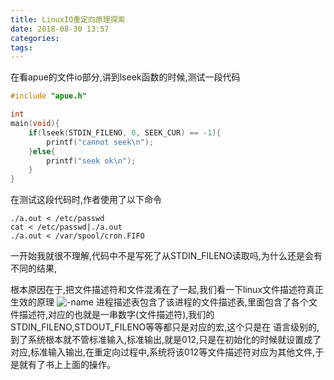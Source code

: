 ```yaml
---
title: LinuxIO重定向原理探索
date: 2018-08-30 13:57
categories: 
tags: 
---
```


在看apue的文件io部分,讲到lseek函数的时候,测试一段代码
```c
#include "apue.h"

int 
main(void){
    if(lseek(STDIN_FILENO, 0, SEEK_CUR) == -1){
        printf("cannot seek\n");
    }else{
        printf("seek ok\n");
    }
}
```
在测试这段代码时,作者使用了以下命令
```shell
./a.out < /etc/passwd
cat < /etc/passwd|./a.out
./a.out < /var/spool/cron.FIFO
```
一开始我就很不理解,代码中不是写死了从STDIN_FILENO读取吗,为什么还是会有不同的结果,

根本原因在于,把文件描述符和文件混淆在了一起,我们看一下linux文件描述符真正生效的原理
![-name](/uploads/apue/FDT.png)
进程描述表包含了该进程的文件描述表,里面包含了各个文件描述符,对应的也就是一串数字(文件描述符),我们的STDIN_FILENO,STDOUT_FILENO等等都只是对应的宏,这个只是在
语言级别的,到了系统根本就不管标准输入,标准输出,就是012,只是在初始化的时候就设置成了对应,标准输入输出,在重定向过程中,系统将该012等文件描述符对应为其他文件,于是就有了书上上面的操作。
